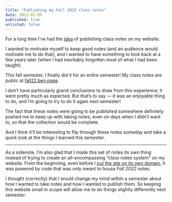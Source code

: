 ```yaml
---
title: "Publishing my Fall 2022 class notes"
date: 2023-01-05
published: true
unlisted: false
---
```


For a long time I’ve had the [idea](https://benborgers.com/posts/publishing-class-notes) of publishing class notes on my website.

I wanted to motivate myself to keep good notes (and an audience would motivate me to do that), and I wanted to have something to look back at a few years later (when I had inevitably forgotten most of what I had been taught).

This fall semester, I finally did it for an entire semester! My class notes are public at [fall22.ben.page](https://fall22.ben.page).

I don’t have particularly grand conclusions to draw from this experience; it went pretty much as expected. But that’s to say — it was an enjoyable thing to do, and I’m going to try to do it again next semester!

The fact that these notes were going to be _published_ somewhere definitely pushed me to keep up with taking notes, even on days when I didn’t want to, so that the collection would be complete.

And I think it’ll be interesting to flip through these notes someday and take a quick look at the things I learned this semester.

---

As a sidenote, I’m also glad that I made this set of notes its own thing instead of trying to create an all-encompassing “class notes system” on my website. From the beginning, even before I [put the site on its own domain](https://benborgers.com/posts/redesign-december-2022), it was powered by code that was only meant to house _Fall 2022_ notes.

I thought (correctly) that I would change my mind within a semester about how I wanted to take notes and how I wanted to publish them. So keeping this website small in scope will allow me to do things slightly differently next semester.
